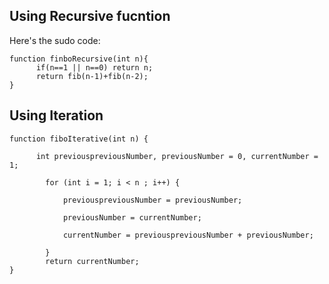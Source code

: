 ## Using Recursive fucntion

Here's the sudo code:

```
function finboRecursive(int n){
      if(n==1 || n==0) return n;
      return fib(n-1)+fib(n-2);
}
```

## Using Iteration

```
function fiboIterative(int n) {

      int previouspreviousNumber, previousNumber = 0, currentNumber = 1;

        for (int i = 1; i < n ; i++) {

            previouspreviousNumber = previousNumber;

            previousNumber = currentNumber;

            currentNumber = previouspreviousNumber + previousNumber;

        }
        return currentNumber;
}
```
